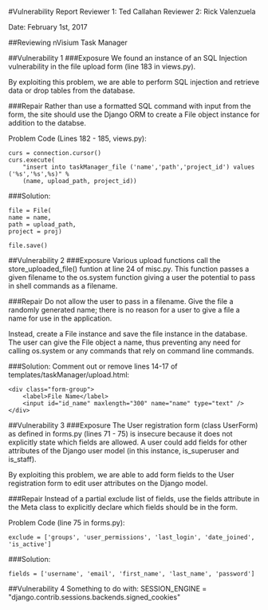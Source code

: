 #Vulnerability Report
Reviewer 1: Ted Callahan
Reviewer 2: Rick Valenzuela

Date: February 1st, 2017

##Reviewing nVisium Task Manager

##Vulnerability 1
###Exposure
We found an instance of an SQL Injection vulnerability in the file upload form (line 183 in views.py).

By exploiting this problem, we are able to perform SQL injection and retrieve data or drop tables from the database.

###Repair
Rather than use a formatted SQL command with input from the form, the site should use the Django ORM to create a File object instance for addition to the databse.

Problem Code (Lines 182 - 185, views.py):
```
curs = connection.cursor()
curs.execute(
    "insert into taskManager_file ('name','path','project_id') values ('%s','%s',%s)" %
    (name, upload_path, project_id))
```

###Solution:
```
file = File(
name = name,
path = upload_path,
project = proj)

file.save()
```

##Vulnerability 2
###Exposure
Various upload functions call the store_uploaded_file() funtion at line 24 of misc.py.  This function passes a given filename to the os.system function giving a user the potential to pass in shell commands as a filename.

###Repair
Do not allow the user to pass in a filename.  Give the file a randomly generated name; there is no reason for a user to give a file a name for use in the application.

Instead, create a File instance and save the file instance in the database.  The user can give the File object a name, thus preventing any need for calling os.system or any commands that rely on command line commands.

###Solution:
Comment out or remove lines 14-17 of templates/taskManager/upload.html:
```
<div class="form-group">
    <label>File Name</label>
    <input id="id_name" maxlength="300" name="name" type="text" />
</div>
```

##Vulnerability 3
###Exposure
The User registration form (class UserForm) as defined in forms.py (lines 71 - 75) is insecure because it does not explicitly state which fields are allowed.  A user could add fields for other attributes of the Django user model (in this instance, is_superuser and is_staff).

By exploiting this problem, we are able to add form fields to the User registration form to edit user attributes on the Django model.

###Repair
Instead of a partial exclude list of fields, use the fields attribute in the Meta class to explicitly declare which fields should be in the form.

Problem Code (line 75 in forms.py):
```
exclude = ['groups', 'user_permissions', 'last_login', 'date_joined', 'is_active']
```

###Solution:
```
fields = ['username', 'email', 'first_name', 'last_name', 'password']
```

##Vulnerability 4
Something to do with:
SESSION_ENGINE = "django.contrib.sessions.backends.signed_cookies"
